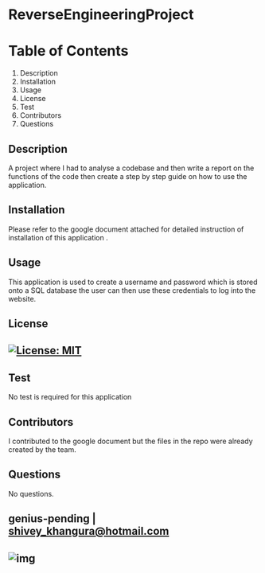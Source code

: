 
# ReverseEngineeringProject



# Table of Contents
1. Description
2. Installation
3. Usage
4. License
5. Test
6. Contributors
7. Questions
## Description
A project where I had to analyse a codebase and then write a report on the functions of the code then create a step by step guide on how to use the application.
## Installation
Please refer to the google document attached for detailed instruction of installation of this application . 
## Usage
This application is used to create a username and password which is stored onto a SQL database the user can then use these credentials to log into the website.
## License
## [![License: MIT](https://img.shields.io/badge/License-MIT-yellow.svg)](https://opensource.org/licenses/MIT)
## Test
No test is required for this application
## Contributors
I contributed to the google document but the files in the repo were already created by the team.
## Questions
No questions.
## genius-pending | shivey_khangura@hotmail.com
## ![img](https://avatars2.githubusercontent.com/u/67982777?v=4)